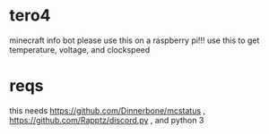 # tero4
minecraft info bot
please use this on a raspberry pi!!!
use this to get temperature, voltage, and clockspeed
# reqs
this needs https://github.com/Dinnerbone/mcstatus , https://github.com/Rapptz/discord.py , and python 3
